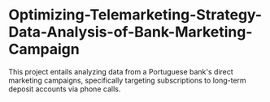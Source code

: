 # Optimizing-Telemarketing-Strategy-Data-Analysis-of-Bank-Marketing-Campaign
This project entails analyzing data from a Portuguese bank's direct marketing campaigns, specifically targeting subscriptions to long-term deposit accounts via phone calls.
